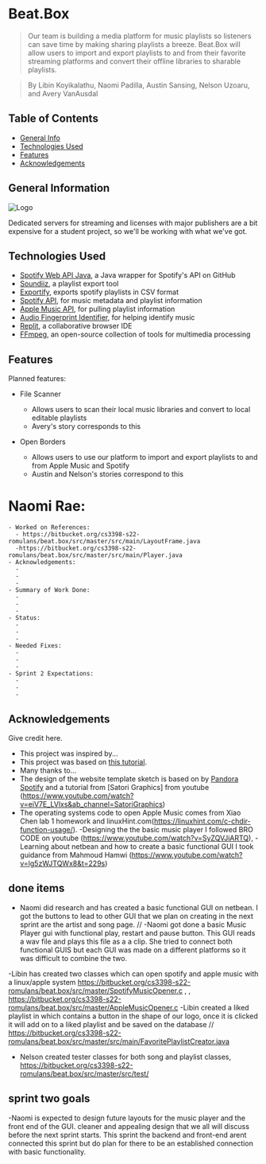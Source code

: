 # Beat.Box
> Our team is building a media platform for music playlists so listeners can save time by making sharing playlists a breeze. Beat.Box will allow users to import and export playlists to and from their favorite streaming platforms and convert their offline libraries to sharable playlists.

> By Libin Koyikalathu, Naomi Padilla, Austin Sansing, Nelson Uzoaru, and Avery VanAusdal
<!--   > Live demo [TBA](https://bitbucket.org/cs3398-s22-romulans/beat-box/src/). <!-- If you have the project hosted somewhere, include the link here. -->

## Table of Contents
* [General Info](#general-information)
* [Technologies Used](#technologies-used)
* [Features](#features)
* [Acknowledgements](#acknowledgements)

<!-- 
* [Screenshots](#screenshots)
* [Setup](#setup)
* [Usage](#usage)
* [Project Status](#project-status)
* [Room for Improvement](#room-for-improvement)
* [Contact](#contact)
* [License](#license) -->


## General Information
![Logo](https://bitbucket.org/cs3398-s22-romulans/beat.box/downloads/Beat.Box.png)

Dedicated servers for streaming and licenses with major publishers are a bit expensive for a student project, so we'll be working with what we've got.
<!-- - Provide general information about your project here.
- What problem does it (intend to) solve?
- What is the purpose of your project?
- Why did you undertake it?
<!-- You don't have to answer all the questions - just the ones relevant to your project. -->


## Technologies Used
- [Spotify Web API Java](https://github.com/spotify-web-api-java/spotify-web-api-java), a Java wrapper for Spotify's API on GitHub
- [Soundiiz](https://soundiiz.com/), a playlist export tool
- [Exportify](https://github.com/watsonbox/exportify), exports spotify playlists in CSV format
- [Spotify API](https://developer.spotify.com/), for music metadata and playlist information
- [Apple Music API](https://developer.apple.com/documentation/applemusicapi/), for pulling playlist information
- [Audio Fingerprint Identifier](https://github.com/itspoma/audio-fingerprint-identifying-python), for helping identify music
- [Replit](https://replit.com/), a collaborative browser IDE
- [FFmpeg](https://github.com/FFmpeg/FFmpeg), an open-source collection of tools for multimedia processing


## Features
Planned features:

- File Scanner
	- Allows users to scan their local music libraries and convert to local editable playlists
	- Avery's story corresponds to this

- Open Borders
    - Allows users to use our platform to import and export playlists to and from Apple Music and Spotify
	- Austin and Nelson's stories correspond to this

# Naomi Rae:
    - Worked on References:
      - https://bitbucket.org/cs3398-s22-romulans/beat.box/src/master/src/main/LayoutFrame.java
      -https://bitbucket.org/cs3398-s22-romulans/beat.box/src/master/src/main/Player.java
    - Acknowledgements:
      -
      -
      -
    - Summary of Work Done:
      -
      -
      -
    - Status:
      -
      -
      -
    - Needed Fixes:
      -
      -
      -
    - Sprint 2 Expectations:
      -
      -
      -

    
## Acknowledgements
Give credit here.
- This project was inspired by...
- This project was based on [this tutorial](https://www.example.com).
- Many thanks to...
- The design of the website template sketch is based on by [Pandora](www.pandora.com) [Spotify](spotify.com) and a tutorial from
[Satori Graphics] from youtube (https://www.youtube.com/watch?v=eiV7E_LVlxs&ab_channel=SatoriGraphics)
- The operating systems code to open Apple Music comes from Xiao Chen lab 1 homework and 
  linuxHint.com(https://linuxhint.com/c-chdir-function-usage/).
-Designing the the basic music player I followed BRO CODE on youtube (https://www.youtube.com/watch?v=SyZQVJiARTQ), 
-Learning about netbean and how to create a basic functional GUI I took guidance from Mahmoud Hamwi (https://www.youtube.com/watch?v=lg5zWJTQWx8&t=229s)
## done items
- Naomi did research and has created a basic functional GUI on netbean. I got the buttons to lead to other GUI that we plan on creating in the next sprint 
 are the artist and song page. // 
 -Naomi got done a basic Music Player gui with functional play, restart and pause button. This GUI reads a wav file and plays this file as a 
  a clip. She tried to connect both functional GUIS but each GUI was made on a different platforms so it was difficult to combine the two. 
   
-Libin has created two classes which can open spotify and apple music with a linux/apple system https://bitbucket.org/cs3398-s22-romulans/beat.box/src/master/SpotifyMusicOpener.c , 
 , https://bitbucket.org/cs3398-s22-romulans/beat.box/src/master/AppleMusicOpener.c
 -Libin created a liked playlist in which contains a button in the shape of our logo, once it is clicked it will add on to a liked playlist and be saved on 
  the database // https://bitbucket.org/cs3398-s22-romulans/beat.box/src/master/src/main/FavoritePlaylistCreator.java

- Nelson created tester classes for both song and playlist classes, https://bitbucket.org/cs3398-s22-romulans/beat.box/src/master/src/test/

## sprint two goals 
-Naomi is expected to design future layouts for the music player and the front end of the GUI.
 cleaner and appealing design that we all will discuss before the next sprint starts. This sprint the backend and front-end arent
  connected this sprint but do plan for there to be an established connection with basic functionality. 
 

<!--
## Screenshots
![Example screenshot](./img/screenshot.png)
<!-- If you have screenshots you'd like to share, include them here. -->

<!--
## Setup
What are the project requirements/dependencies? Where are they listed? A requirements.txt or a Pipfile.lock file perhaps? Where is it located?

Proceed to describe how to install / setup one's local environment / get started with the project.

<!--
## Usage
How does one go about using it?
Provide various use cases and code examples here.

`write-your-code-here`

<!--
## Project Status
Project is: _in progress_ / _complete_ / _no longer being worked on_. If you are no longer working on it, provide reasons why.

<!--
## Room for Improvement
Include areas you believe need improvement / could be improved. Also add TODOs for future development.

Room for improvement:
- Improvement to be done 1
- Improvement to be done 2

To do:
- Feature to be added 1
- Feature to be added 2





## Contact
Created by [@flynerdpl](https://www.flynerd.pl/) - feel free to contact me!


<!-- Optional -->
<!-- ## License -->
<!-- This project is open source and available under the [... License](). -->

<!-- You don't have to include all sections - just the one's relevant to your project -->